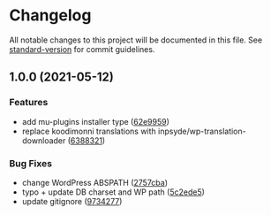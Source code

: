 # Changelog

All notable changes to this project will be documented in this file. See [standard-version](https://github.com/conventional-changelog/standard-version) for commit guidelines.

## 1.0.0 (2021-05-12)


### Features

* add mu-plugins installer type ([62e9959](https://github.com/ArmandPhilippot/wordpress-composer/commit/62e995978237aab955d52a32759308183bcca4a3))
* replace koodimonni translations with inpsyde/wp-translation-downloader ([6388321](https://github.com/ArmandPhilippot/wordpress-composer/commit/6388321dbd220e93784e7525c2b00651fe03bde1))


### Bug Fixes

* change WordPress ABSPATH ([2757cba](https://github.com/ArmandPhilippot/wordpress-composer/commit/2757cba5da9cf5c5d94608d0b795bd662a84c12e))
* typo + update DB charset and WP path ([5c2ede5](https://github.com/ArmandPhilippot/wordpress-composer/commit/5c2ede58a9ea85c90fb769e5784a882fdbf5ec2e))
* update gitignore ([9734277](https://github.com/ArmandPhilippot/wordpress-composer/commit/973427709d575779ed4e71f5faa86ea60958861d))
